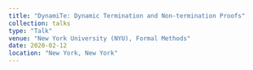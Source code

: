 ```yaml
---
title: "DynamiTe: Dynamic Termination and Non-termination Proofs"
collection: talks
type: "Talk"
venue: "New York University (NYU), Formal Methods"
date: 2020-02-12
location: "New York, New York"
---
```

